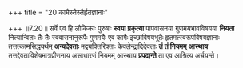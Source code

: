 +++
title = "20 कामैस्तैस्तैर्हृतज्ञानाः"

+++
॥7.20॥ सर्वे एव हि लौकिकाः पुरुषाः **स्वया प्रकृत्या** पापवासनया
गुणमयभावविषयया **नियता** नित्यान्विताः तैः तैः स्ववासनानुरूपैः गुणमयैः
एव कामैः इच्छाविषयभूतैः हृतमत्स्वरूपविषयज्ञानाः तत्तत्कामसिद्ध्यर्थम्
**अन्यदेवताः** मद्व्यक्तिरिक्ताः केवलेन्द्रादिदेवताः **तं तं नियमम्
आस्थाय** तत्तद्देवताविशेषमात्रप्रीणनाय असाधारणं नियमम् आस्थाय
**प्रपद्यन्ते** ता एव आश्रित्य अर्चयन्ते।
